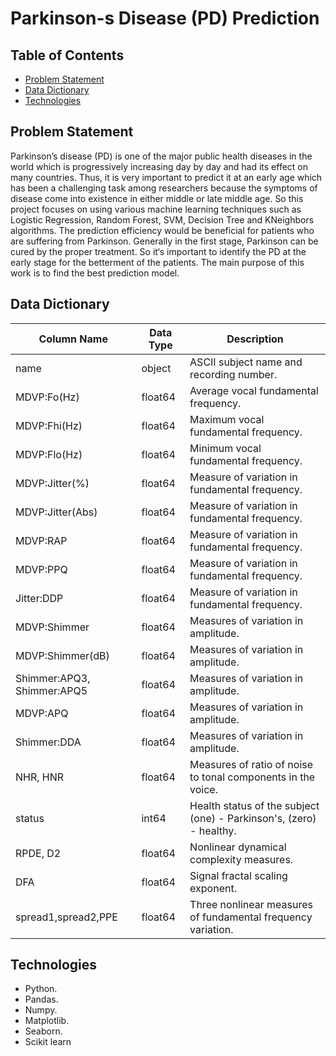 # Parkinson-s Disease (PD) Prediction

## Table of Contents
- [Problem Statement](#Problem-Statement)
- [Data Dictionary](#Data-Dictionay)
- [Technologies](#Technologies)

## Problem Statement
Parkinson’s disease (PD) is one of the major public health diseases in the world which is progressively increasing day by day and had its effect on many countries. Thus, it is very important to predict it at an early age which has been a challenging task among researchers because the symptoms of disease come into existence in either middle or late middle age. So this project focuses on using various machine learning techniques such as Logistic Regression, Random Forest, SVM, Decision Tree and KNeighbors algorithms. The prediction efficiency would be beneficial for patients who are suffering from Parkinson. Generally in the first stage, Parkinson can be cured by the proper treatment. So it‘s important to identify the PD at the early stage for the betterment of the patients. The main purpose of this work is to find the best prediction model.

## Data Dictionary
| Column Name| Data Type | Description |
| --- | --- | --- |
| name | object | ASCII subject name and recording number. |
| MDVP:Fo(Hz) | float64 | Average vocal fundamental frequency.|
| MDVP:Fhi(Hz) | float64 | Maximum vocal fundamental frequency. |
| MDVP:Flo(Hz) | float64 | Minimum vocal fundamental frequency. |
| MDVP:Jitter(%) | float64 | Measure of variation in fundamental frequency. |
| MDVP:Jitter(Abs) | float64 | Measure of variation in fundamental frequency. |
| MDVP:RAP | float64 | Measure of variation in fundamental frequency. |
| MDVP:PPQ | float64 | Measure of variation in fundamental frequency. |
| Jitter:DDP | float64 | Measure of variation in fundamental frequency. |
| MDVP:Shimmer | float64 | Measures of variation in amplitude. |
| MDVP:Shimmer(dB) | float64 | Measures of variation in amplitude. |
| Shimmer:APQ3, Shimmer:APQ5 | float64 | Measures of variation in amplitude. |
| MDVP:APQ | float64 | Measures of variation in amplitude. |
| Shimmer:DDA | float64 | Measures of variation in amplitude. |
| NHR, HNR | float64 | Measures of ratio of noise to tonal components in the voice. |
| status | int64 | Health status of the subject (one) - Parkinson's, (zero) - healthy. |
| RPDE, D2 | float64 | Nonlinear dynamical complexity measures. |
| DFA | float64 | Signal fractal scaling exponent. |
| spread1,spread2,PPE | float64 | Three nonlinear measures of fundamental frequency variation. | 


## Technologies
- Python.
- Pandas.
- Numpy.
- Matplotlib.
- Seaborn.
- Scikit learn
